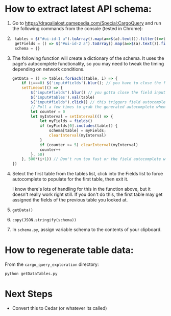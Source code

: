 # How to extract latest API schema:

1. Go to https://dragalialost.gamepedia.com/Special:CargoQuery and run the following commands from the console (tested in Chrome):
2. ```javascript
    tables = $("#ui-id-1 a").toArray().map(a=>$(a).text()).filter(t=>t.indexOf("_")<0) // get list of tables populated via autocomplete on page load
    getFields = () => $("#ui-id-2 a").toArray().map(a=>$(a).text()).filter(t=>t.indexOf("_")<0) // func to get list of available fields generated per table after you have populated the tables field
    schema = {}
    ```
3. The following function will create a dictionary of the schema. It uses the page's autocomplete functionality, so you may need to tweak the timing depending on network conditions.
    ```javascript
    getData = () => tables.forEach((table, i) => {
        if (i===0) $('input#fields').blur(); // you have to close the field input to enter new values in tables, I'm attempting to close it in case you left it open after playing around with queries
        setTimeout(() => {
            $("input#fields").blur() // you gotta close the field input in order to input another table
            $('input#tables').val(table)
            $("input#fields").click() // this triggers field autocomplete to populate for selected table(s)
            // Poll a few times to grab the generated autocomplete when it populates; load time for each table varies, and if you miss your window you'll pick up the fields for another table.
            let counter = 0
            let myInterval = setInterval(() => {
                let myFields = fields()
                if (myFields[0].includes(table)) {
                    schema[table] = myFields;
                    clearInterval(myInterval)
                }
                if (counter >= 5) clearInterval(myInterval)
                counter++
            }, 50)
        }, 500*(i+1)) // Don't run too fast or the field autocomplete won't have time to load between tables
    })
    ```
4. Select the first table from the tables list, click into the Fields list to force autocomplete to populate for the first table, then exit it.
    
    I know there's lots of handling for this in the function above, but it doesn't really work right still. If you don't do this, the first table may get assigned the fields of the previous table you looked at.
5. `getData()`
6. `copy(JSON.stringify(schema))`
7. In `schema.py`, assign variable schema to the contents of your clipboard.


# How to regenerate table data:

From the `cargo_query_exploration` directory:

`python getDataTables.py`

# Next Steps

* Convert this to Cedar (or whatever its called)